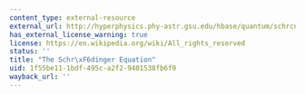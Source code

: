 ```yaml
---
content_type: external-resource
external_url: http://hyperphysics.phy-astr.gsu.edu/hbase/quantum/schrcn.html
has_external_license_warning: true
license: https://en.wikipedia.org/wiki/All_rights_reserved
status: ''
title: "The Schr\xF6dinger Equation"
uid: 1f55be11-1bdf-495c-a2f2-9401538fb6f9
wayback_url: ''
---
```

